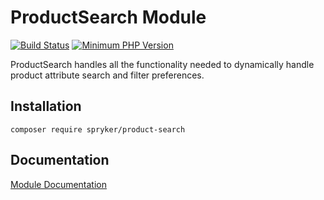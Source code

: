 # ProductSearch Module
[![Build Status](https://travis-ci.org/spryker/product-search.svg)](https://travis-ci.org/spryker/product-search)
[![Minimum PHP Version](https://img.shields.io/badge/php-%3E%3D%207.3-8892BF.svg)](https://php.net/)

ProductSearch handles all the functionality needed to dynamically handle product attribute search and filter preferences.

## Installation

```
composer require spryker/product-search
```

## Documentation

[Module Documentation](https://academy.spryker.com/developing_with_spryker/module_guide/products/about_products.html)
